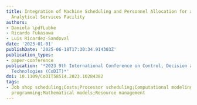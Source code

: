 ```yaml
---
title: Integration of Machine Scheduling and Personnel Allocation for an Industrial-Scale
  Analytical Services Facility
authors:
- Daniela \pdfLubke
- Ricardo Fukasawa
- Luis Ricardez-Sandoval
date: '2023-01-01'
publishDate: '2025-06-18T17:30:34.914303Z'
publication_types:
- paper-conference
publication: '*2023 9th International Conference on Control, Decision and Information
  Technologies (CoDIT)*'
doi: 10.1109/CoDIT58514.2023.10284382
tags:
- Job shop scheduling;Costs;Processor scheduling;Computational modeling;Integer linear
  programming;Mathematical models;Resource management
---
```

